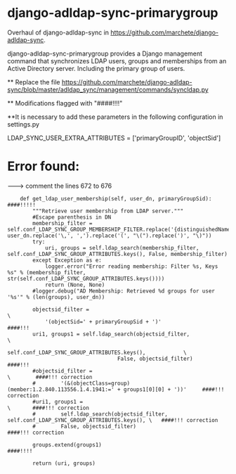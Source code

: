 # django-adldap-sync-primarygroup

Overhaul of django-adldap-sync in https://github.com/marchete/django-adldap-sync.

django-adldap-sync-primarygroup provides a Django management command that synchronizes LDAP users, groups and memberships from an Active Directory server. Including the primary group   of users.

** Replace the file https://github.com/marchete/django-adldap-sync/blob/master/adldap_sync/management/commands/syncldap.py

** Modifications flagged with "####!!!!"


**It is necessary to add these parameters in the following configuration in settings.py

LDAP_SYNC_USER_EXTRA_ATTRIBUTES = ['primaryGroupID', 'objectSid']

# Error found:

---> comment the lines 672 to 676

```
    def get_ldap_user_membership(self, user_dn, primaryGroupSid):                               ####!!!!!
        """Retrieve user membership from LDAP server."""
        #Escape parenthesis in DN
        membership_filter = self.conf_LDAP_SYNC_GROUP_MEMBERSHIP_FILTER.replace('{distinguishedName}', user_dn.replace('\,', ',').replace('(', "\(").replace(')', "\)"))
        try:
            uri, groups = self.ldap_search(membership_filter, self.conf_LDAP_SYNC_GROUP_ATTRIBUTES.keys(), False, membership_filter)
        except Exception as e:
            logger.error("Error reading membership: Filter %s, Keys %s" % (membership_filter, str(self.conf_LDAP_SYNC_GROUP_ATTRIBUTES.keys())))
            return (None, None)
        #logger.debug("AD Membership: Retrieved %d groups for user '%s'" % (len(groups), user_dn))
        
        objectsid_filter =                                                              \
            '(objectSid=' + primaryGroupSid + ')'                                                    ####!!!
        uri1, groups1 = self.ldap_search(objectsid_filter,                              \
                                self.conf_LDAP_SYNC_GROUP_ATTRIBUTES.keys(),            \
                                   False, objectsid_filter)                                         ####!!!
        #objectsid_filter =                                                                 \        ####!!! correction
        #        '(&(objectClass=group)(member:1.2.840.113556.1.4.1941:=' + groups1[0][0] + '))'     ####!!! correction
        #uri1, groups1 =                                                                     \       ####!!! correction
        #        self.ldap_search(objectsid_filter, self.conf_LDAP_SYNC_GROUP_ATTRIBUTES.keys(), \   ####!!! correction
        #        False, objectsid_filter)                                                            ####!!! correction

        groups.extend(groups1)                                                                      ####!!!!

        return (uri, groups)

```
